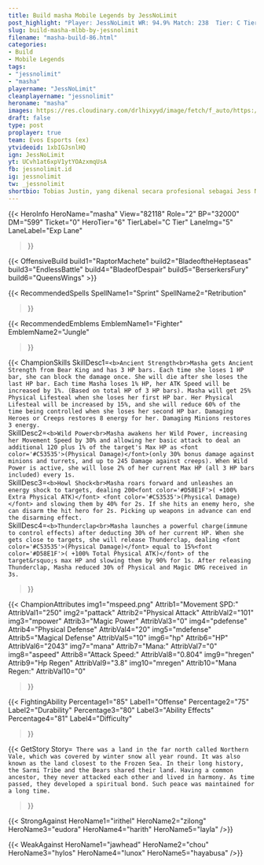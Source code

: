 ```yaml
---
title: Build masha Mobile Legends by JessNoLimit
post_highlight: "Player: JessNoLimit WR: 94.9% Match: 238  Tier: C Tier Lane: Exp Lane"
slug: build-masha-mlbb-by-jessnolimit
filename: "masha-build-86.html"
categories: 
- Build 
- Mobile Legends
tags: 
- "jessnolimit"
- "masha"
playername: "JessNoLimit"
cleanplayername: "jessnolimit"
heroname: "masha"
images: https://res.cloudinary.com/drlhixyyd/image/fetch/f_auto/https://cdn2-build.mobagenie.my.id//p/images/banner/full/masha.jpg
draft: false
type: post
proplayer: true
team: Evos Esports (ex)
ytvideoid: 1xbIGJsnlHQ
ign: JessNoLimit
yt: UCvh1at6xpV1ytYOAzxmqUsA
fb: jessnolimit.id
ig: jessnolimit
tw: _jessnolimit
shortbio: Tobias Justin, yang dikenal secara profesional sebagai Jess No Limit (lahir di Kota Jakarta, Indonesia, 5 Februari 1996; umur 25 tahun) adalah seorang pemain permainan daring, streamer, dan YouTuber berkebangsaan Indonesia.
---
```


{{< HeroInfo 
HeroName="masha" 
View="82118" 
Role="2" 
BP="32000" 
DM="599" 
Ticket="0" 
HeroTier="6" 
TierLabel="C Tier" 
LaneImg="5" 
LaneLabel="Exp Lane" 
>}}
 
{{< OffensiveBuild build1="RaptorMachete"  build2="BladeoftheHeptaseas" build3="EndlessBattle" build4="BladeofDespair" build5="BerserkersFury" build6="QueensWings" >}}


{{< RecommendedSpells 
SpellName1="Sprint" 
SpellName2="Retribution" 
>}}  

{{< RecommendedEmblems 
EmblemName1="Fighter" 
EmblemName2="Jungle" 
>}}   

{{< ChampionSkills 
SkillDesc1=`<b>Ancient Strength<br>Masha gets Ancient Strength from Bear King and has 3 HP bars. Each time she loses 1 HP bar, she can block the damage once. She will die after she loses the last HP bar. Each time Masha loses 1% HP, her ATK Speed will be increased by 1%. (Based on total HP of 3 HP bars). Masha will get 25% Physical Lifesteal when she loses her first HP bar. Her Physical Lifesteal will be increased by 15%, and she will reduce 60% of the time being controlled when she loses her second HP bar. Damaging Heroes or Creeps restores 8 energy for her. Damaging Minions restores 3 energy.`   
SkillDesc2=`<b>Wild Power<br>Masha awakens her Wild Power, increasing her Movement Speed by 30% and allowing her basic attack to deal an additional 120 plus 1% of the target's Max HP as <font color='#C53535'>(Physical Damage)</font>(only 30% bonus damage against minions and turrets, and up to 245 Damage against creeps). When Wild Power is active, she will lose 2% of her current Max HP (all 3 HP bars included) every 1s.`   
SkillDesc3=`<b>Howl Shock<br>Masha roars forward and unleashes an energy shock to targets, dealing 200<font color='#D58E1F'>( +100% Extra Physical ATK)</font> <font color='#C53535'>(Physical Damage)</font> and slowing them by 40% for 2s. If she hits an enemy hero, she can disarm the hit hero for 2s. Picking up weapons in advance can end the disarming effect.`   
SkillDesc4=`<b>Thunderclap<br>Masha launches a powerful charge(immune to control effects) after deducting 30% of her current HP. When she gets close to targets, she will release Thunderclap, dealing <font color='#C53535'>(Physical Damage)</font> equal to 15%<font color='#D58E1F'>( +100% Total Physical ATK)</font> of the target&rsquo;s max HP and slowing them by 90% for 1s. After releasing Thunderclap, Masha reduced 30% of Physical and Magic DMG received in 3s.`   
>}}

{{< ChampionAttributes
img1="mspeed.png" Attrib1="Movement SPD:" AttribVal1="250"
img2="pattack" Attrib2="Physical Attack" AttribVal2="101"
img3="mpower" Attrib3="Magic Power" AttribVal3="0"
img4="pdefense" Attrib4="Physical Defense" AttribVal4="20"
img5="mdefense" Attrib5="Magical Defense" AttribVal5="10"
img6="hp" Attrib6="HP" AttribVal6="2043"
img7="mana" Attrib7="Mana:" AttribVal7="0"
img8="aspeed" Attrib8="Attack Speed:" AttribVal8="0.804"
img9="hregen" Attrib9="Hp Regen" AttribVal9="3.8"
img10="mregen" Attrib10="Mana Regen:" AttribVal10="0"
>}}


{{< FightingAbility
Percentage1="85" Label1="Offense"
Percentage2="75" Label2="Durability"
Percentage3="80" Label3="Ability Effects"
Percentage4="81" Label4="Difficulty"
 >}}

{{< GetStory 
Story=` There was a land in the far north called Northern Vale, which was covered by winter snow all year round. It was also known as the land closest to the Frozen Sea. In their long history, the Sarmi Tribe and the Bears shared their land. Having a common ancestor, they never attacked each other and lived in harmony. As time passed, they developed a spiritual bond. Such peace was maintained for a long time.` 
>}}

{{< StrongAgainst 
HeroName1="irithel"
HeroName2="zilong"
HeroName3="eudora"
HeroName4="harith"
HeroName5="layla"
/>}}

{{< WeakAgainst
HeroName1="jawhead"
HeroName2="chou"
HeroName3="hylos"
HeroName4="lunox"
HeroName5="hayabusa"
/>}}
